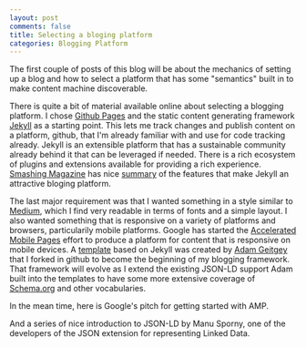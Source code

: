 ```yaml
---
layout: post
comments: false
title: Selecting a bloging platform
categories: Blogging Platform
---
```


The first couple of posts of this blog will be about the mechanics of setting up a blog and how to select a platform that has some "semantics" built in to make content machine discoverable.

There is quite a bit of material available online about selecting a blogging platform. I chose [Github Pages](https://pages.github.com/) and the static content generating framework [Jekyll](https://jekyllrb.com/) as a starting point. This lets me track changes and publish content on a platform, github, that I'm already familiar with and use for code tracking already. Jekyll is an extensible platform that has a sustainable community already behind it that can be leveraged if needed. There is a rich ecosystem of plugins and extensions available for providing a rich experience. [Smashing Magazine](https://www.smashingmagazine.com/) has nice [summary](https://www.smashingmagazine.com/2014/08/build-blog-jekyll-github-pages/) of the features that make Jekyll an attractive bloging platform.

The last major requirement was that I wanted something in a style similar to [Medium](https://medium.com/), which I find very readable in terms of fonts and a simple layout. I also wanted something that is responsive on a variety of platforms and browsers, particularily mobile platforms. Google has started the [Accelerated Mobile Pages](https://www.ampproject.org/) effort to produce a platform for content that is responsive on mobile devices. A [template](https://github.com/ageitgey/amplify) based on Jekyll was created by [Adam Geitgey](https://github.com/ageitgey) that I forked in github to become the beginning of my blogging framework. That framework will evolve as I extend the existing JSON-LD support Adam built into the templates to have some more extensive coverage of [Schema.org](http://schema.org/) and other vocabularies.

In the mean time, here is Google's pitch for getting started with AMP.
<amp-youtube data-videoid="lBTCB7yLs8Y" layout="responsive" width="480" height="270"></amp-youtube>

And a series of nice introduction to JSON-LD by Manu Sporny, one of the developers of the JSON extension for representing Linked Data.

<amp-youtube data-videoid="vioCbTo3C-4" layout="responsive" width="480" height="270"></amp-youtube>
